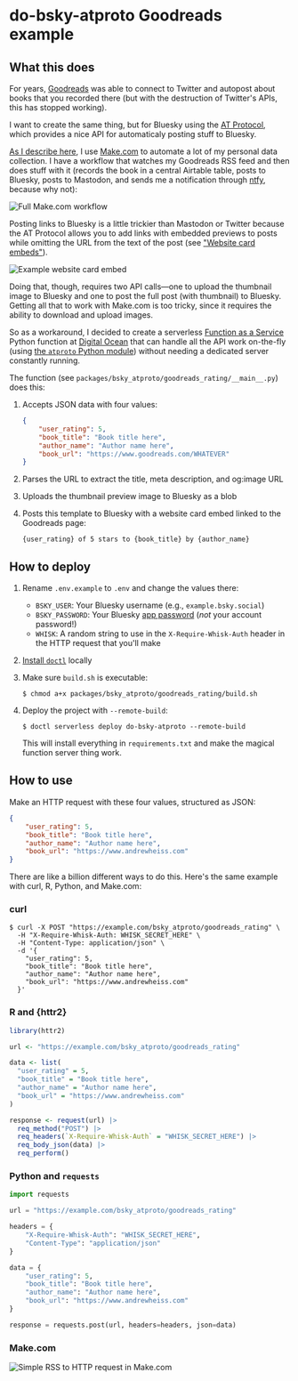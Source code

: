 # do-bsky-atproto Goodreads example

## What this does

For years, [Goodreads](https://www.goodreads.com/) was able to connect to Twitter and autopost about books that you recorded there (but with the destruction of Twitter's APIs, this has stopped working).

I want to create the same thing, but for Bluesky using the [AT Protocol](https://atproto.com/), which provides a nice API for automaticaly posting stuff to Bluesky.

[As I describe here](https://www.andrewheiss.com/blog/2024/01/12/diy-api-plumber-quarto-ojs/_book/make.html), I use [Make.com](https://www.make.com/) to automate a lot of my personal data collection. I have a workflow that watches my Goodreads RSS feed and then does stuff with it (records the book in a central Airtable table, posts to Bluesky, posts to Mastodon, and sends me a notification through [ntfy](https://ntfy.sh/), because why not):

![Full Make.com workflow](img/make-full-workflow.png)

Posting links to Bluesky is a little trickier than Mastodon or Twitter because the AT Protocol allows you to add links with embedded previews to posts while omitting the URL from the text of the post (see ["Website card embeds"](https://docs.bsky.app/docs/advanced-guides/posts#website-card-embeds)).

![Example website card embed](img/example-post.png)

Doing that, though, requires two API calls—one to upload the thumbnail image to Bluesky and one to post the full post (with thumbnail) to Bluesky. Getting all that to work with Make.com is too tricky, since it requires the ability to download and upload images.

So as a workaround, I decided to create a serverless [Function as a Service](https://docs.digitalocean.com/products/functions/) Python function at [Digital Ocean](https://www.digitalocean.com/) that can handle all the API work on-the-fly (using [the `atproto` Python module](https://atproto.blue/)) without needing a dedicated server constantly running.

The function (see `packages/bsky_atproto/goodreads_rating/__main__.py`) does this:

1. Accepts JSON data with four values:

   ```json
   {
       "user_rating": 5,
       "book_title": "Book title here",
       "author_name": "Author name here",
       "book_url": "https://www.goodreads.com/WHATEVER"
   }
   ```

2. Parses the URL to extract the title, meta description, and og:image URL

3. Uploads the thumbnail preview image to Bluesky as a blob

4. Posts this template to Bluesky with a website card embed linked to the Goodreads page:

   ```text
   {user_rating} of 5 stars to {book_title} by {author_name}
   ```


## How to deploy

1. Rename `.env.example` to `.env` and change the values there:

   - `BSKY_USER`: Your Bluesky username (e.g., `example.bsky.social`)
   - `BSKY_PASSWORD`: Your Bluesky [app password](https://bsky.app/settings/app-passwords) (*not* your account password!)
   - `WHISK`: A random string to use in the `X-Require-Whisk-Auth` header in the HTTP request that you'll make

2. [Install `doctl`](https://github.com/digitalocean/doctl/releases) locally

3. Make sure `build.sh` is executable:

   ```console
   $ chmod a+x packages/bsky_atproto/goodreads_rating/build.sh
   ```

4. Deploy the project with `--remote-build`:

   ```console
   $ doctl serverless deploy do-bsky-atproto --remote-build
   ```

   This will install everything in `requirements.txt` and make the magical function server thing work.

## How to use

Make an HTTP request with these four values, structured as JSON:

```json
{
    "user_rating": 5,
    "book_title": "Book title here",
    "author_name": "Author name here",
    "book_url": "https://www.andrewheiss.com"
}
```

There are like a billion different ways to do this. Here's the same example with curl, R, Python, and Make.com:

### curl

```console
$ curl -X POST "https://example.com/bsky_atproto/goodreads_rating" \
  -H "X-Require-Whisk-Auth: WHISK_SECRET_HERE" \
  -H "Content-Type: application/json" \
  -d '{
    "user_rating": 5,
    "book_title": "Book title here",
    "author_name": "Author name here",
    "book_url": "https://www.andrewheiss.com"
  }'
```

### R and {httr2}

```r
library(httr2)

url <- "https://example.com/bsky_atproto/goodreads_rating"

data <- list(
  "user_rating" = 5,
  "book_title" = "Book title here",
  "author_name" = "Author name here",
  "book_url" = "https://www.andrewheiss.com"
)

response <- request(url) |> 
  req_method("POST") |> 
  req_headers(`X-Require-Whisk-Auth` = "WHISK_SECRET_HERE") |> 
  req_body_json(data) |> 
  req_perform()
```

### Python and `requests`

```python
import requests

url = "https://example.com/bsky_atproto/goodreads_rating"

headers = {
    "X-Require-Whisk-Auth": "WHISK_SECRET_HERE",
    "Content-Type": "application/json"
}

data = {
    "user_rating": 5,
    "book_title": "Book title here",
    "author_name": "Author name here",
    "book_url": "https://www.andrewheiss.com"
}

response = requests.post(url, headers=headers, json=data)
```

### Make.com

![Simple RSS to HTTP request in Make.com](img/make-simple-http.png)
